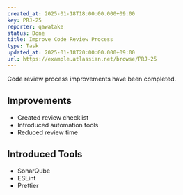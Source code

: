 ```yaml
---
created_at: 2025-01-18T18:00:00.000+09:00
key: PRJ-25
reporter: qawatake
status: Done
title: Improve Code Review Process
type: Task
updated_at: 2025-01-18T20:00:00.000+09:00
url: https://example.atlassian.net/browse/PRJ-25
---
```


Code review process improvements have been completed.

## Improvements
- Created review checklist
- Introduced automation tools
- Reduced review time

## Introduced Tools
- SonarQube
- ESLint
- Prettier